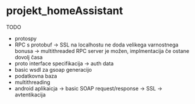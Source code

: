 # projekt_homeAssistant

TODO
- protospy
- RPC s protobuf
  -> SSL na localhostu ne doda velikega varnostnega bonusa
  -> multithreaded RPC server je možen, implmentacija če ostane dovolj časa
- proto interface specifikacija
  -> auth data
- basic wsdl za gsoap generacijo
- podatkovna baza
- multithreading
- android aplikaicja
  -> basic SOAP request/response 
  -> SSL
  -> avtentikacija
